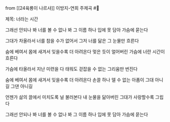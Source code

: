 from [[24육룡이 나르샤]] 이방지-연희 주제곡
#🐙

제목: 너라는 시간

그래선 안되나 봐
너를 볼 수 없나 봐
그 이름 하나 입에 못 담아 가슴에 묻는다

그대가 차올라서
너를 참을 수가 없어서
그저 너를 닮은 그 눈물만 흐른다

숨에 베여서 몸에 새겨서
잊을수록 더 아려온다
멎은 듯이 얼어버린 가슴에
너란 시간이 흐른다

가슴에 타올라서
지난 미련을 다 태워도
걷잡을 수 없는 그리움만 번진다

숨에 베여서 몸에 새겨서
잊을수록 더 아려온다
손끌 하나 델 수 없는 아픔이
그대 아니길 그댄 아니길

언젠가 삶의 끌에서
미치도록 널 불러본다
내 눈물을 닮아버린 그대가
사랑할수록 그립다

그래선 안되나 봐
너를 볼 수 없나 봐
그 이름 하나 입에 못 담아 가슴에 묻는다